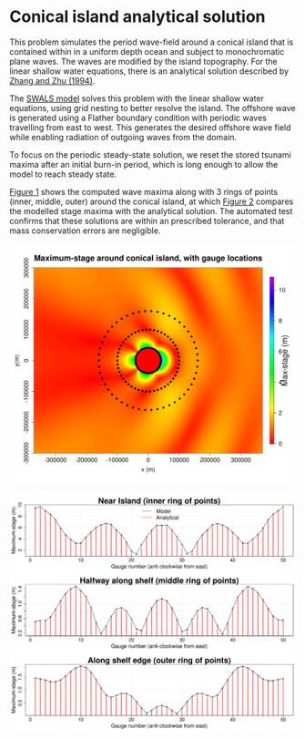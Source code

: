 # Conical island analytical solution

This problem simulates the period wave-field around a conical island that is
contained within in a uniform depth ocean and subject to monochromatic plane waves.
The waves are modified by the island topography. For the linear shallow water
equations, there is an analytical solution described by
[Zhang and Zhu (1994)](https://doi.org/10.1017/S0022112094003769).

The [SWALS model](circular_island_testcase.f90) solves this problem with the
linear shallow water equations, using grid nesting to better resolve the
island. The offshore wave is generated using a Flather boundary condition with
periodic waves travelling from east to west. This generates the desired
offshore wave field while enabling radiation of outgoing waves from the domain.

To focus on the periodic steady-state solution, we reset the stored tsunami maxima
after an initial burn-in period, which is long enough to allow the model to reach steady state.

[Figure 1](model_data_comparison_1.png) shows the computed wave maxima along
with 3 rings of points (inner, middle, outer) around the conical island, at
which [Figure 2](model_data_comparison_2.png) compares the modelled stage
maxima with the analytical solution. The automated test confirms that these
solutions are within an prescribed tolerance, and that mass conservation errors
are negligible. 

![Figure 1](model_data_comparison_1.png)


![Figure 2](model_data_comparison_2.png)

